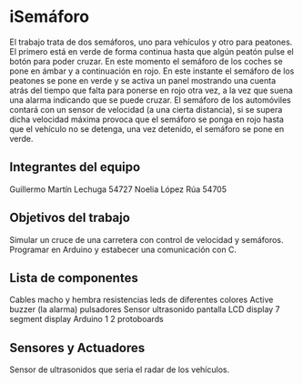 # iSemáforo
El trabajo trata de dos semáforos, uno para vehículos y otro para peatones. El primero está en verde de forma continua hasta que algún peatón pulse el botón para poder cruzar. En este momento el semáforo de los coches se pone en ámbar y a continuación en rojo. En este instante el semáforo de los peatones se pone en verde y se activa un panel mostrando una cuenta atrás del tiempo que falta para ponerse en rojo otra vez, a la vez que suena una alarma indicando que se puede cruzar.
El semáforo de los automóviles contará con un sensor de velocidad (a una cierta distancia), si se supera dicha velocidad máxima provoca que el semáforo se ponga en rojo hasta que el vehículo no se detenga, una vez detenido, el semáforo se pone en verde.

## Integrantes del equipo
Guillermo Martín Lechuga 54727
Noelia López Rúa 54705

## Objetivos del trabajo
Simular un cruce de una carretera con control de velocidad y semáforos.
Programar en Arduino y estabecer una comunicación con C.

## Lista de componentes
Cables macho y hembra
resistencias 
leds de diferentes colores
Active buzzer (la alarma)
pulsadores
Sensor ultrasonido
pantalla LCD display
7 segment display
Arduino 1
2 protoboards

## Sensores y Actuadores
Sensor de ultrasonidos que seria el radar de los vehículos.


